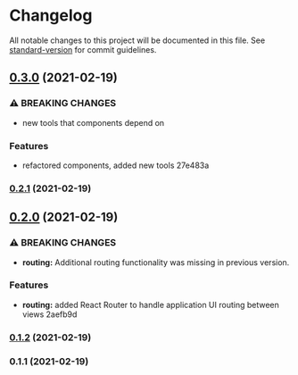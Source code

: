 # Changelog

All notable changes to this project will be documented in this file. See [standard-version](https://github.com/conventional-changelog/standard-version) for commit guidelines.

## [0.3.0](///compare/v0.2.1...v0.3.0) (2021-02-19)


### ⚠ BREAKING CHANGES

* new tools that components depend on

### Features

* refactored components, added new tools 27e483a

### [0.2.1](///compare/v0.2.0...v0.2.1) (2021-02-19)

## [0.2.0](///compare/v0.1.2...v0.2.0) (2021-02-19)


### ⚠ BREAKING CHANGES

* **routing:** Additional routing functionality was missing in previous version.

### Features

* **routing:** added React Router to handle application UI routing between views 2aefb9d

### [0.1.2](///compare/v0.1.1...v0.1.2) (2021-02-19)

### 0.1.1 (2021-02-19)
